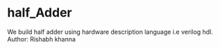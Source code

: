 # half_Adder
We build half adder using hardware description language i.e verilog hdl.
Author: Rishabh khanna
